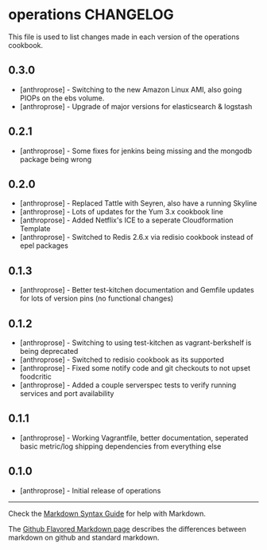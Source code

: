operations CHANGELOG
====================

This file is used to list changes made in each version of the operations cookbook.

0.3.0
-----
- [anthroprose] - Switching to the new Amazon Linux AMI, also going PIOPs on the ebs volume.
- [anthroprose] - Upgrade of major versions for elasticsearch & logstash

0.2.1
-----
- [anthroprose] - Some fixes for jenkins being missing and the mongodb package being wrong

0.2.0
-----
- [anthroprose] - Replaced Tattle with Seyren, also have a running Skyline
- [anthroprose] - Lots of updates for the Yum 3.x cookbook line
- [anthroprose] - Added Netflix's ICE to a seperate Cloudformation Template
- [anthroprose] - Switched to Redis 2.6.x via redisio cookbook instead of epel packages

0.1.3
-----
- [anthroprose] - Better test-kitchen documentation and Gemfile updates for lots of version pins (no functional changes)

0.1.2
-----
- [anthroprose] - Switching to using test-kitchen as vagrant-berkshelf is being deprecated
- [anthroprose] - Switched to redisio cookbook as its supported
- [anthroprose] - Fixed some notify code and git checkouts to not upset foodcritic
- [anthroprose] - Added a couple serverspec tests to verify running services and port availability

0.1.1
-----
- [anthroprose] - Working Vagrantfile, better documentation, seperated basic metric/log shipping dependencies from everything else

0.1.0
-----
- [anthroprose] - Initial release of operations

- - -
Check the [Markdown Syntax Guide](http://daringfireball.net/projects/markdown/syntax) for help with Markdown.

The [Github Flavored Markdown page](http://github.github.com/github-flavored-markdown/) describes the differences between markdown on github and standard markdown.
